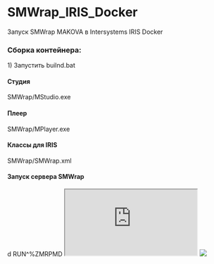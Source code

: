 # SMWrap_IRIS_Docker
Запуск SMWrap MAKOVA  в Intersystems IRIS Docker
<h3>Сборка контейнера:</h3>
1) Запустить builnd.bat<br>

<h4>Студия</h4>
SMWrap/MStudio.exe
<h4>Плеер</h4>
SMWrap/MPlayer.exe
<h4>Классы для IRIS</h4>
SMWrap/SMWrap.xml
<h4>Запуск сервера SMWrap</h4>
d RUN^%ZMRPMD

<iframe src="https://github.com/MyasnikovIA/SMWrap_IRIS_Docker/blob/master/html/index.html?raw=true"></iframe>

 <img src="https://github.com/MyasnikovIA/SMWrap_IRIS_Docker/blob/master/html/index.html?raw=true"/>
